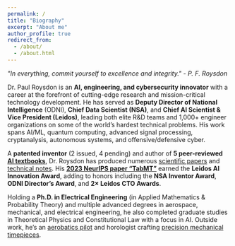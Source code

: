 ```yaml
---
permalink: /
title: "Biography"
excerpt: "About me"
author_profile: true
redirect_from: 
  - /about/
  - /about.html
---
```


*"In everything, commit yourself to excellence and integrity." - P. F. Roysdon*

Dr. Paul Roysdon is an **AI, engineering, and cybersecurity innovator** with a career at the forefront of cutting-edge research and mission-critical technology development. He has served as **Deputy Director of National Intelligence** (ODNI), **Chief Data Scientist (NSA)**, and **Chief AI Scientist & Vice President (Leidos)**, leading both elite R&D teams and 1,000+ engineer organizations on some of the world’s hardest technical problems. His work spans AI/ML, quantum computing, advanced signal processing, cryptanalysis, autonomous systems, and offensive/defensive cyber.

A **patented inventor** (2 issued, 4 pending) and author of **5 peer-reviewed** [**AI textbooks**](http://www.roysdonfibonaccipress.com/), Dr. Roysdon has produced numerous [scientific papers](https://github.com/pfroysdon/publications/tree/main/Papers) and [technical notes](https://github.com/pfroysdon/publications/tree/main/Tech_Notes). His [**2023 NeurIPS paper “TabMT”**](https://github.com/pfroysdon/publications/blob/main/Papers/NeurIPS_2023_TabMT.pdf) earned the **Leidos AI Innovation Award**, adding to honors including the **NSA Inventor Award**, **ODNI Director’s Award**, and **2× Leidos CTO Awards**.

Holding a **Ph.D. in Electrical Engineering** (in Applied Mathematics & Probability Theory) and multiple advanced degrees in aerospace, mechanical, and electrical engineering, he also completed graduate studies in Theoretical Physics and Constitutional Law with a focus in AI. Outside work, he’s an [aerobatics pilot](https://youtu.be/AFlVtWswTNU) and horologist crafting [precision mechanical timepieces](https://www.roysdonwatchco.com/).